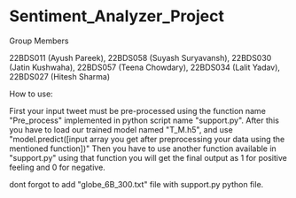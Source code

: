 # Sentiment_Analyzer_Project
Group Members

22BDS011 (Ayush Pareek), 22BDS058 (Suyash Suryavansh), 22BDS030 (Jatin Kushwaha), 22BDS057 (Teena Chowdary), 22BDS034 (Lalit Yadav), 22BDS027 (Hitesh Sharma)

How to use:

First your input tweet must be pre-processed using the function name "Pre_process" implemented in python script name "support.py". After this you have to load our trained model named "T_M.h5", and 
use "model.predict([input array you get after preprocessing your data using the mentioned function])"
Then you have to use another function available in "support.py" using that function you will get the final output as 1 for positive feeling and 0 for negative.

dont forgot to add "globe_6B_300.txt" file with support.py python file. 
